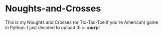 # Noughts-and-Crosses
This is my Noughts and Crosses (or Tic-Tac-Toe if you're American) game in Python. I just decided to upload this- ***sorry***!
